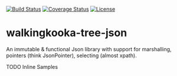 [![Build Status](https://travis-ci.com/mP1/walkingkooka-tree-json.svg?branch=master)](https://travis-ci.com/mP1/walkingkooka-tree-json.svg?branch=master)
[![Coverage Status](https://coveralls.io/repos/github/mP1/walkingkooka-tree-json/badge.svg?branch=master)](https://coveralls.io/github/mP1/walkingkooka-tree-json?branch=master)
[![License](https://img.shields.io/badge/License-Apache%202.0-blue.svg)](https://opensource.org/licenses/Apache-2.0)

# walkingkooka-tree-json
An immutable & functional Json library with support for marshalling, pointers (think JsonPointer), selecting (almost xpath).

TODO Inline Samples